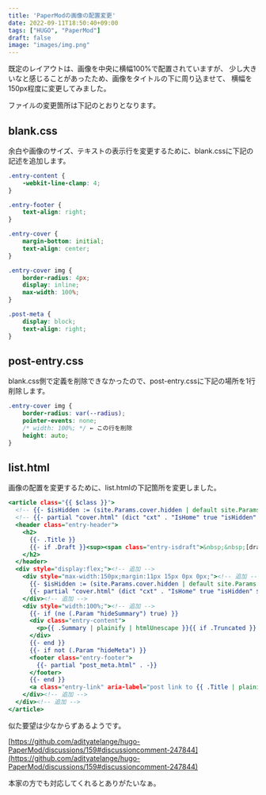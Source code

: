 ```yaml
---
title: 'PaperModの画像の配置変更'
date: 2022-09-11T18:50:40+09:00
tags: ["HUGO", "PaperMod"]
draft: false
image: "images/img.png"
---
```

既定のレイアウトは、画像を中央に横幅100%で配置されていますが、
少し大きいなと感じることがあったため、画像をタイトルの下に周り込ませて、
横幅を150px程度に変更してみました。

ファイルの変更箇所は下記のとおりとなります。

## blank.css
余白や画像のサイズ、テキストの表示行を変更するために、blank.cssに下記の記述を追加します。

```css:blank.css
.entry-content {
    -webkit-line-clamp: 4;
}

.entry-footer {
	text-align: right;
}

.entry-cover {
    margin-bottom: initial;
    text-align: center;
}

.entry-cover img {
    border-radius: 4px;
    display: inline;
    max-width: 100%;
}

.post-meta {
    display: block;
    text-align: right;
}
```

## post-entry.css
blank.css側で定義を削除できなかったので、post-entry.cssに下記の場所を1行削除します。

```css:post-entry.css
.entry-cover img {
    border-radius: var(--radius);
    pointer-events: none;
    /* width: 100%; */ ← この行を削除
    height: auto;
}
```

## list.html
画像の配置を変更するために、list.htmlの下記箇所を変更しました。

```html:list.html
<article class="{{ $class }}">
  <!-- {{- $isHidden := (site.Params.cover.hidden | default site.Params.cover.hiddenInList) }} --><!-- 下に移動 -->
  <!-- {{- partial "cover.html" (dict "cxt" . "IsHome" true "isHidden" $isHidden) }} --><!-- 下に移動 -->
  <header class="entry-header">
    <h2>
      {{- .Title }}
      {{- if .Draft }}<sup><span class="entry-isdraft">&nbsp;&nbsp;[draft]</span></sup>{{- end }}
    </h2>
  </header>
  <div style="display:flex;"><!-- 追加 -->
    <div style="max-width:150px;margin:11px 15px 0px 0px;"><!-- 追加 -->
      {{- $isHidden := (site.Params.cover.hidden | default site.Params.cover.hiddenInList) }}<!-- 上から移動 -->
      {{- partial "cover.html" (dict "cxt" . "IsHome" true "isHidden" $isHidden) }}<!-- 上から移動 -->
    </div><!-- 追加 -->
    <div style="width:100%;"><!-- 追加 -->
      {{- if (ne (.Param "hideSummary") true) }}
      <div class="entry-content">
        <p>{{ .Summary | plainify | htmlUnescape }}{{ if .Truncated }}...{{ end }}</p>
      </div>
      {{- end }}
      {{- if not (.Param "hideMeta") }}
      <footer class="entry-footer">
        {{- partial "post_meta.html" . -}}
      </footer>
      {{- end }}
      <a class="entry-link" aria-label="post link to {{ .Title | plainify }}" href="{{ .Permalink }}"></a>
    </div><!-- 追加 -->
  </div><!-- 追加 -->
</article>
```

似た要望は少なからずあるようです。

[https://github.com/adityatelange/hugo-PaperMod/discussions/159#discussioncomment-247844](https://github.com/adityatelange/hugo-PaperMod/discussions/159#discussioncomment-247844)

本家の方でも対応してくれるとありがたいなぁ。
